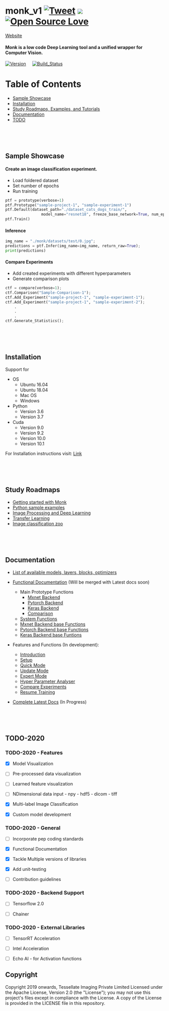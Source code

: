 # monk_v1 [![Tweet](https://img.shields.io/twitter/url/https/github.com/tterb/hyde.svg?style=social)](http://twitter.com/share?text=Check%20out%20Monk:%20An%20Open%20Source%20Unified%20Wrapper%20for%20Computer%20Vision&url=https://github.com/Tessellate-Imaging/monk_v1&hashtags=MonkAI,OpenSource,UnifiedWrapper,DeepLEarning,ComputerVision,TessellateImaging) [![](http://hits.dwyl.io/Tessellate-Imaging/monk_v1.svg)](http://hits.dwyl.io/Tessellate-Imaging/monk_v1) [![Open Source Love](https://badges.frapsoft.com/os/v1/open-source.svg?v=103)](https://github.com/ellerbrock/open-source-badges/)


[Website](https://monkai.org/)

#### Monk is a low code Deep Learning tool and a unified wrapper for Computer Vision.
[![Version](https://img.shields.io/badge/version-v1.0-lightgrey)](https://github.com/Tessellate-Imaging/monk_v1) &nbsp; &nbsp;
[![Build_Status](https://img.shields.io/badge/build-passing-green)](https://github.com/Tessellate-Imaging/monk_v1)


# Table of Contents
  - [Sample Showcase](#1)
  - [Installation](#2)
  - [Study Roadmaps, Examples, and Tutorials](#3)
  - [Documentation](#4)
  - [TODO](#5)

<br />
<br />
<br />


<a id="1"></a>
## Sample Showcase

#### Create an image classification experiment.
- Load foldered dataset
- Set number of epochs
- Run training

```python
ptf = prototype(verbose=1)
ptf.Prototype("sample-project-1", "sample-experiment-1")
ptf.Default(dataset_path="./dataset_cats_dogs_train/", 
                model_name="resnet18", freeze_base_network=True, num_epochs=2)
ptf.Train()
```

#### Inference

```python
img_name = "./monk/datasets/test/0.jpg";
predictions = ptf.Infer(img_name=img_name, return_raw=True);
print(predictions)
```


#### Compare Experiments

- Add created experiments with different hyperparameters
- Generate comparison plots

```python
ctf = compare(verbose=1);
ctf.Comparison("Sample-Comparison-1");
ctf.Add_Experiment("sample-project-1", "sample-experiment-1");
ctf.Add_Experiment("sample-project-1", "sample-experiment-2");
    .
    . 
    .
ctf.Generate_Statistics();
```

<br />
<br />
<br />

<a id="2"></a>
## Installation

Support for
  - OS
      - Ubuntu 16.04
      - Ubuntu 18.04
      - Mac OS
      - Windows 
  - Python
      - Version 3.6
      - Version 3.7
  - Cuda
      - Version 9.0
      - Version 9.2
      - Version 10.0
      - Version 10.1

For Installation instructions visit: [Link](https://github.com/Tessellate-Imaging/monk_v1/tree/master/installation)


<br />
<br />
<br />


<a id="3"></a>
## Study Roadmaps


  - [Getting started with Monk](https://github.com/Tessellate-Imaging/monk_v1/tree/master/study_roadmaps/1_getting_started_roadmap)
  - [Python sample examples](https://github.com/Tessellate-Imaging/monk_v1/tree/master/study_roadmaps/python_sample_examples)
  - [Image Processing and Deep Learning](https://github.com/Tessellate-Imaging/monk_v1/tree/master/study_roadmaps/3_image_processing_deep_learning_roadmap)
  - [Transfer Learning](https://github.com/Tessellate-Imaging/monk_v1/tree/master/study_roadmaps/2_transfer_learning_roadmap)
  - [Image classification zoo](https://github.com/Tessellate-Imaging/monk_v1/tree/master/study_roadmaps/4_image_classification_zoo)


<br />
<br />
<br />

<a id="4"></a>
## Documentation

- [List of available models, layers, blocks, optimizers](https://github.com/Tessellate-Imaging/monk_v1/tree/master/monk)

- [Functional Documentation](https://abhi-kumar.github.io/monk_v1_docs/) (Will be merged with Latest docs soon)
    - Main Prototype Functions
        - [Mxnet Backend](https://abhi-kumar.github.io/monk_v1_docs/gluon_prototype.html)
        - [Pytorch Backend](https://abhi-kumar.github.io/monk_v1_docs/pytorch_prototype.html)
        - [Keras Backend](https://abhi-kumar.github.io/monk_v1_docs/keras_prototype.html)
        - [Comparison](https://abhi-kumar.github.io/monk_v1_docs/compare_prototype.html)
    - [System Functions](https://abhi-kumar.github.io/monk_v1_docs/system/index.html)
    - [Mxnet Backend base Functions](https://abhi-kumar.github.io/monk_v1_docs/gluon/index.html)
    - [Pytorch Backend base Functions](https://abhi-kumar.github.io/monk_v1_docs/pytorch/index.html)
    - [Keras Backend base Funtions](https://abhi-kumar.github.io/monk_v1_docs/tf_keras_1/index.html)

- Features and Functions (In development):
    - [Introduction](https://clever-noyce-f9d43f.netlify.com/#/introduction)
    - [Setup](https://clever-noyce-f9d43f.netlify.com/#/setup/setup)
    - [Quick Mode](https://clever-noyce-f9d43f.netlify.com/#/quick_mode/quickmode_pytorch)
    - [Update Mode](https://clever-noyce-f9d43f.netlify.com/#/update_mode/update_dataset)
    - [Expert Mode](https://clever-noyce-f9d43f.netlify.com/#/expert_mode)
    - [Hyper Parameter Analyser](https://clever-noyce-f9d43f.netlify.com/#/hp_finder/model_finder)
    - [Compare Experiments](https://clever-noyce-f9d43f.netlify.com/#/compare_experiment)
    - [Resume Training](https://clever-noyce-f9d43f.netlify.com/#/resume_training)

- [Complete Latest Docs](https://li8bot.github.io/monkai/#/home) (In Progress)


<br />
<br />
<br />


<a id="5"></a>
## TODO-2020

### TODO-2020 - Features
- [x] Model Visualization
- [ ] Pre-processed data visualization
- [ ] Learned feature visualization
- [ ] NDimensional data input - npy - hdf5 - dicom - tiff
- [x] Multi-label Image Classification
- [x] Custom model development



### TODO-2020 - General
- [ ] Incorporate pep coding standards
- [x] Functional Documentation
- [x] Tackle Multiple versions of libraries
- [x] Add unit-testing
- [ ] Contribution guidelines


### TODO-2020 - Backend Support

- [ ] Tensorflow 2.0
- [ ] Chainer


### TODO-2020 - External Libraries
- [ ] TensorRT Acceleration
- [ ] Intel Acceleration
- [ ] Echo AI - for Activation functions




## Copyright

Copyright 2019 onwards, Tessellate Imaging Private Limited Licensed under the Apache License, Version 2.0 (the "License"); you may not use this project's files except in compliance with the License. A copy of the License is provided in the LICENSE file in this repository.
